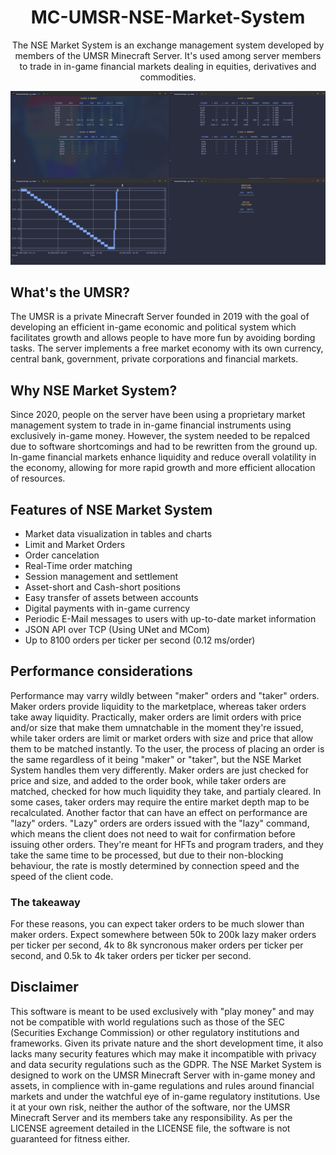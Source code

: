 <p align="center">
    <h1 align="center">MC-UMSR-NSE-Market-System</h1>
    <p align="center">
        The NSE Market System is an exchange management system developed by members of the UMSR Minecraft Server.
        It's used among server members to trade in in-game financial markets dealing in equities, derivatives and commodities.
    </p>
</p>

<div align="center">
    <img src=".github/markets.png", width="800">
</div>


## What's the UMSR?
The UMSR is a private Minecraft Server founded in 2019 with the goal of developing an efficient in-game economic and political system which facilitates growth and allows people to have more fun by avoiding bording tasks. The server implements a free market economy with its own currency, central bank, government, private corporations and financial markets.

## Why NSE Market System?
Since 2020, people on the server have been using a proprietary market management system to trade in in-game financial instruments using exclusively in-game money. However, the system needed to be repalced due to software shortcomings and had to be rewritten from the ground up.
In-game financial markets enhance liquidity and reduce overall volatility in the economy, allowing for more rapid growth and more efficient allocation of resources.

## Features of NSE Market System
* Market data visualization in tables and charts
* Limit and Market Orders
* Order cancelation
* Real-Time order matching
* Session management and settlement
* Asset-short and Cash-short positions
* Easy transfer of assets between accounts
* Digital payments with in-game currency
* Periodic E-Mail messages to users with up-to-date market information
* JSON API over TCP (Using UNet and MCom)
* Up to 8100 orders per ticker per second (0.12 ms/order)

## Performance considerations
Performance may varry wildly between "maker" orders and "taker" orders. Maker orders provide liquidity to the marketplace, whereas taker orders take away liquidity. Practically, maker orders are limit orders with price and/or size that make them umnatchable in the moment they're issued, while taker orders are limit or market orders with size and price that allow them to be matched instantly.
To the user, the process of placing an order is the same regardless of it being "maker" or "taker", but the NSE Market System handles them very differently.
Maker orders are just checked for price and size, and added to the order book, while taker orders are matched, checked for how much liquidity they take, and partialy cleared. In some cases, taker orders may require the entire market depth map to be recalculated.
Another factor that can have an effect on performance are "lazy" orders. "Lazy" orders are orders issued with the "lazy" command, which means the client does not need to wait for confirmation before issuing other orders. They're meant for HFTs and program traders, and they take the same time to be processed, but due to their non-blocking behaviour, the rate is mostly determined by connection speed and the speed of the client code.
### The takeaway
For these reasons, you can expect taker orders to be much slower than maker orders. Expect somewhere between 50k to 200k lazy maker orders per ticker per second, 4k to 8k syncronous maker orders per ticker per second, and 0.5k to 4k taker orders per ticker per second.

## Disclaimer
This software is meant to be used exclusively with "play money" and may not be compatible with world regulations such as those of the SEC (Securities Exchange Commission) or other regulatory institutions and frameworks. Given its private nature and the short development time, it also lacks many security features which may make it incompatible with privacy and data security regulations such as the GDPR.
The NSE Market System is designed to work on the UMSR Minecraft Server with in-game money and assets, in complience with in-game regulations and rules around financial markets and under the watchful eye of in-game regulatory institutions. Use it at your own risk, neither the author of the software, nor the UMSR Minecraft Server and its members take any responsibility. As per the LICENSE agreement detailed in the LICENSE file, the software is not guaranteed for fitness either.
